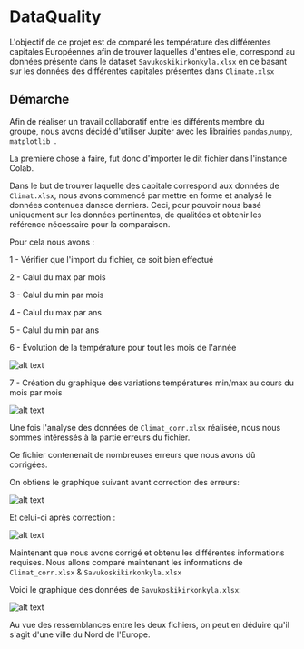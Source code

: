 # DataQuality

L'objectif de ce projet est de comparé les température des différentes capitales Européennes afin de trouver laquelles d'entres elle, correspond au données présente
dans le dataset `Savukoskikirkonkyla.xlsx` en ce basant sur les données des différentes capitales présentes dans `Climate.xlsx`

## Démarche

Afin de réaliser un travail collaboratif entre les différents membre du groupe, nous avons décidé d'utiliser Jupiter avec les librairies `pandas`,`numpy`, 
`matplotlib `.

La première chose à faire, fut donc d'importer le dit fichier dans l'instance Colab.

Dans le but de trouver laquelle des capitale correspond aux données de `Climat.xlsx`, nous avons commencé par mettre en forme et analysé le données contenues dansce derniers. Ceci, pour pouvoir nous basé uniquement sur les données pertinentes, de qualitées et obtenir les référence nécessaire pour la comparaison.

Pour cela nous avons :

1 - Vérifier que l'import du fichier, ce soit bien effectué

2 - Calul du max par mois

3 - Calul du min par mois

4 - Calul du max par ans

5 - Calul du min par ans

6 - Évolution de la température pour tout les mois de l'année

![alt text](https://cdn.discordapp.com/attachments/689812910494711905/809367259268513842/unknown.png)

7 - Création du graphique des variations températures min/max au cours du mois par mois

![alt text](https://cdn.discordapp.com/attachments/689812910494711905/809367102477303868/unknown.png)

Une fois l'analyse des données de `Climat_corr.xlsx` réalisée, nous nous sommes intéressés à la partie erreurs du fichier.

Ce fichier contenenait de nombreuses erreurs que nous avons dû corrigées.

On obtiens le graphique suivant avant correction des erreurs:

![alt text](https://cdn.discordapp.com/attachments/689812910494711905/809367391162597376/unknown.png)

Et celui-ci après correction :

![alt text](https://cdn.discordapp.com/attachments/689812910494711905/809367542907928646/unknown.png)


Maintenant que nous avons corrigé et obtenu les différentes informations requises. Nous allons comparé maintenant les informations de `Climat_corr.xlsx` &
`Savukoskikirkonkyla.xlsx`

Voici le graphique des données de `Savukoskikirkonkyla.xlsx`:

![alt text](https://cdn.discordapp.com/attachments/689812910494711905/809369213646667776/unknown.png)

Au vue des ressemblances entre les deux fichiers, on peut en déduire qu'il s'agit d'une ville du Nord de l'Europe.

